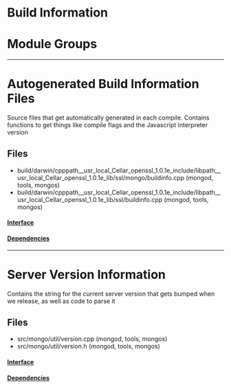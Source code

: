 # Build Information

# Module Groups

-------------

# Autogenerated Build Information Files
Source files that get automatically generated in each compile.  Contains functions to get things like compile flags and the Javascript interpreter version

## Files
- build/darwin/cpppath\_\_usr\_local\_Cellar\_openssl\_1.0.1e\_include/libpath\_\_usr\_local\_Cellar\_openssl\_1.0.1e\_lib/ssl/mongo/buildinfo.cpp   (mongod, tools, mongos)
- build/darwin/cpppath\_\_usr\_local\_Cellar\_openssl\_1.0.1e\_include/libpath\_\_usr\_local\_Cellar\_openssl\_1.0.1e\_lib/ssl/buildinfo.cpp   (mongod, tools, mongos)

#### [Interface](interface/0)

#### [Dependencies](dependencies/0)

-------------

# Server Version Information
Contains the string for the current server version that gets bumped when we release, as well as code to parse it

## Files
- src/mongo/util/version.cpp   (mongod, tools, mongos)
- src/mongo/util/version.h   (mongod, tools, mongos)

#### [Interface](interface/1)

#### [Dependencies](dependencies/1)
